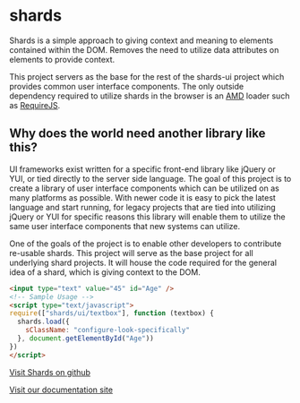 shards
========

Shards is a simple approach to giving context and meaning to elements contained within the DOM. Removes the need to utilize data attributes on elements to provide context.

This project servers as the base for the rest of the shards-ui project which provides common user interface components. The only outside dependency required to utilize
shards in the browser is an [AMD](https://github.com/amdjs/amdjs-api/wiki/AMD) loader such as [RequireJS](https://github.com/jrburke/requirejs).


Why does the world need another library like this?
----------------------------

UI frameworks exist written for a specific front-end library like jQuery or YUI, or tied directly to the server side language. The goal of this project is to create a library
of user interface components which can be utilized on as many platforms as possible. With newer code it is easy to pick the latest language and start running, for legacy
projects that are tied into utilizing jQuery or YUI for specific reasons this library will enable them to utilize the same user interface components that new systems can utilize.

One of the goals of the project is to enable other developers to contribute re-usable shards. This project will serve as the base project for all underlying shard projects. It will
house the code required for the general idea of a shard, which is giving context to the DOM.

```html
<input type="text" value="45" id="Age" />
<!-- Sample Usage -->
<script type="text/javascript">
require(["shards/ui/textbox"], function (textbox) {
  shards.load({
    sClassName: "configure-look-specifically"
  }, document.getElementById("Age"))
})
</script>
```


[Visit Shards on github](https://github.com/bafolts/shards/)

[Visit our documentation site](http://www.shardjs.com)
